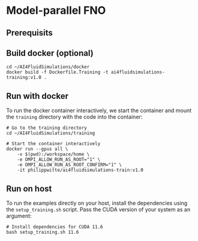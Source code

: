 # Model-parallel FNO

## Prerequisits

## Build docker (optional)

```
cd ~/AI4FluidSimulations/docker
docker build -f Dockerfile.Training -t ai4fluidsimulations-training:v1.0 .
```

## Run with docker

To run the docker container interactively, we start the container and mount the `training` directory with the code into the container:

```
# Go to the training directory
cd ~/AI4FluidSimulations/training

# Start the container interactively
docker run --gpus all \
    -v $(pwd):/workspace/home \
    -e OMPI_ALLOW_RUN_AS_ROOT="1" \
    -e OMPI_ALLOW_RUN_AS_ROOT_CONFIRM="1" \
    -it philippwitte/ai4fluidsimulations-train:v1.0
```

## Run on host

To run the examples directly on your host, install the dependencies using the `setup_training.sh` script. Pass the CUDA version of your system as an argument:

```
# Install dependencies for CUDA 11.6
bash setup_training.sh 11.6
```